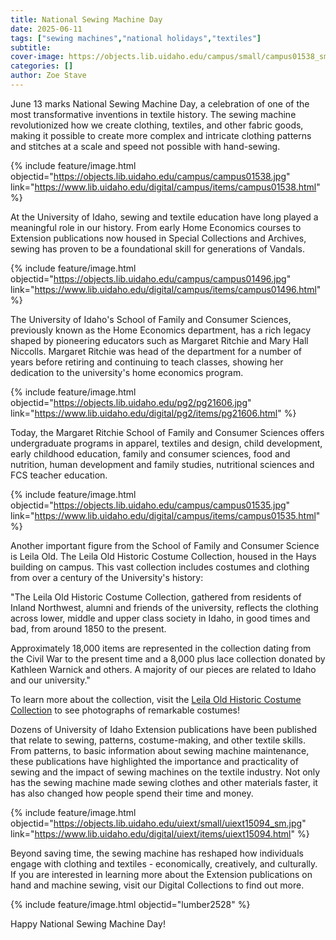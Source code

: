 ```yaml
---
title: National Sewing Machine Day
date: 2025-06-11
tags: ["sewing machines","national holidays","textiles"]
subtitle: 
cover-image: https://objects.lib.uidaho.edu/campus/small/campus01538_sm.jpg
categories: []
author: Zoe Stave
---
```


June 13 marks National Sewing Machine Day, a celebration of one of the most transformative inventions in textile history. The sewing machine revolutionized how we create clothing, textiles, and other fabric goods, making it possible to create more complex and intricate clothing patterns and stitches at a scale and speed not possible with hand-sewing. 

{% include feature/image.html objectid="https://objects.lib.uidaho.edu/campus/campus01538.jpg" link="https://www.lib.uidaho.edu/digital/campus/items/campus01538.html" %}

At the University of Idaho, sewing and textile education have long played a meaningful role in our history. From early Home Economics courses to Extension publications now housed in Special Collections and Archives, sewing has proven to be a foundational skill for generations of Vandals. 

{% include feature/image.html objectid="https://objects.lib.uidaho.edu/campus/campus01496.jpg" link="https://www.lib.uidaho.edu/digital/campus/items/campus01496.html" %}

The University of Idaho's School of Family and Consumer Sciences, previously known as the Home Economics department, has a rich legacy shaped by pioneering educators such as Margaret Ritchie and Mary Hall Niccolls. Margaret Ritchie was head of the department for a number of years before retiring and continuing to teach classes, showing her dedication to the university's home economics program. 

{% include feature/image.html objectid="https://objects.lib.uidaho.edu/pg2/pg21606.jpg" link="https://www.lib.uidaho.edu/digital/pg2/items/pg21606.html" %}

Today, the Margaret Ritchie School of Family and Consumer Sciences offers undergraduate programs in apparel, textiles and design, child development, early childhood education, family and consumer sciences, food and nutrition, human development and family studies, nutritional sciences and FCS teacher education. 

{% include feature/image.html objectid="https://objects.lib.uidaho.edu/campus/campus01535.jpg" link="https://www.lib.uidaho.edu/digital/campus/items/campus01535.html" %}

Another important figure from the School of Family and Consumer Science is Leila Old. The Leila Old Historic Costume Collection, housed in the Hays building on campus. This vast collection includes costumes and clothing from over a century of the University's history:

"The Leila Old Historic Costume Collection, gathered from residents of Inland Northwest, alumni and friends of the university, reflects the clothing across lower, middle and upper class society in Idaho, in good times and bad, from around 1850 to the present.

Approximately 18,000 items are represented in the collection dating from the Civil War to the present time and a 8,000 plus lace collection donated by Kathleen Warnick and others. A majority of our pieces are related to Idaho and our university." 

To learn more about the collection, visit the [Leila Old Historic Costume Collection](https://www.uidaho.edu/cals/family-and-consumer-sciences/teaching-labs/leila-old-historic-costume-collection) to see photographs of remarkable costumes!

Dozens of University of Idaho Extension publications have been published that relate to sewing, patterns, costume-making, and other textile skills. From patterns, to basic information about sewing machine maintenance, these publications have highlighted the importance and practicality of sewing and the impact of sewing machines on the textile industry. Not only has the sewing machine made sewing clothes and other materials faster, it has also changed how people spend their time and money. 

{% include feature/image.html objectid="https://objects.lib.uidaho.edu/uiext/small/uiext15094_sm.jpg" link="https://www.lib.uidaho.edu/digital/uiext/items/uiext15094.html" %}

Beyond saving time, the sewing machine has reshaped how individuals engage with clothing and textiles - economically, creatively, and culturally. If you are interested in learning more about the Extension publications on hand and machine sewing, visit our Digital Collections to find out more. 

{% include feature/image.html objectid="lumber2528" %}

Happy National Sewing Machine Day!